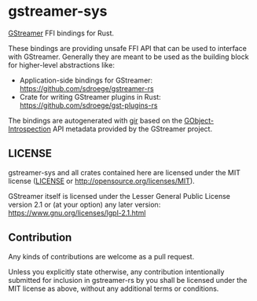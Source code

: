 # gstreamer-sys

[GStreamer](https://gstreamer.freedesktop.org/) FFI bindings for Rust.

These bindings are providing unsafe FFI API that can be used to interface with
GStreamer. Generally they are meant to be used as the building block for
higher-level abstractions like:

  * Application-side bindings for GStreamer: https://github.com/sdroege/gstreamer-rs
  * Crate for writing GStreamer plugins in Rust: https://github.com/sdroege/gst-plugins-rs

The bindings are autogenerated with [gir](https://github.com/gtk-rs/gir/)
based on the [GObject-Introspection](https://wiki.gnome.org/Projects/GObjectIntrospection/)
API metadata provided by the GStreamer project.

## LICENSE

gstreamer-sys and all crates contained here are licensed under the MIT
license ([LICENSE](LICENSE) or http://opensource.org/licenses/MIT).

GStreamer itself is licensed under the Lesser General Public License version
2.1 or (at your option) any later version:
https://www.gnu.org/licenses/lgpl-2.1.html

## Contribution

Any kinds of contributions are welcome as a pull request.

Unless you explicitly state otherwise, any contribution intentionally submitted
for inclusion in gstreamer-rs by you shall be licensed under the MIT license as above,
without any additional terms or conditions.
